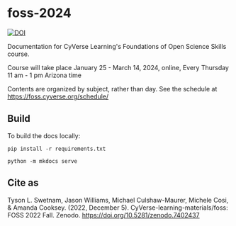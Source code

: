 # foss-2024

[![DOI](https://zenodo.org/badge/DOI/10.5281/zenodo.7402437.svg)](https://doi.org/10.5281/zenodo.7402437)


Documentation for CyVerse Learning's Foundations of Open Science Skills course. 

Course will take place January 25 - March 14, 2024, online, Every Thursday 11 am - 1 pm Arizona time

Contents are organized by subject, rather than day. See the schedule at https://foss.cyverse.org/schedule/

## Build

To build the docs locally:

```
pip install -r requirements.txt

python -m mkdocs serve
```

## Cite as

Tyson L. Swetnam, Jason Williams, Michael Culshaw-Maurer, Michele Cosi, & Amanda Cooksey. (2022, December 5). CyVerse-learning-materials/foss: FOSS 2022 Fall. Zenodo. https://doi.org/10.5281/zenodo.7402437
